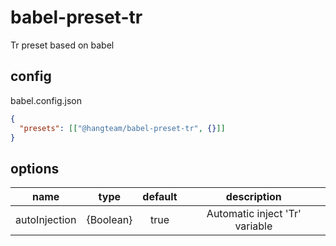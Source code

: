 # babel-preset-tr
Tr preset based on babel

## config

babel.config.json

```json
{
  "presets": [["@hangteam/babel-preset-tr", {}]]
}
```

## options

|     name      |          type          |          default          |           description           |
| :-----------: | :----------------------: | :-----------------------------: | :-----------------------------: |
| autoInjection | {Boolean} | true | Automatic inject 'Tr' variable |

